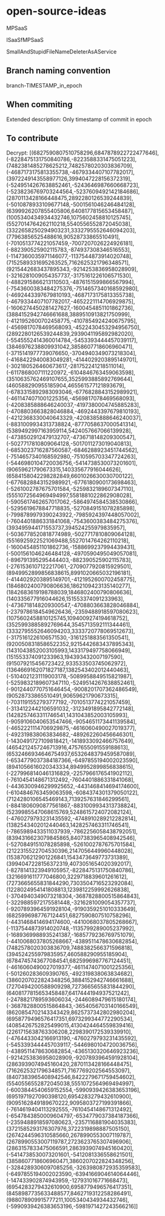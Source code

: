 # open-source-ideas

MPSaaS

ISaaSfMPSaaS

SmallAndStupidFileNameDeleterAsAService

## Branch naming convention

branch-TIMESTAMP_in_epoch

## When commiting

Extended description: Only timestamp of commit in epoch

## To contribute

Decrypt: 
[(6827590807510758296,6847878922722477646], (-8228475131750840786,-8223588331475051223], (7482381485278625212,7482578020303836709], (-4687173175813355738,-4679334407107782017], (3972249143558977126,3994047228156372319], (-5249514267638852461,-5243646987660668723], (-5238236769703244564,-5237609492142184686], (2870113428166448475,2892280126539244839], (-5010878933109677148,-5001561046246484128], (6399926207855405806,6408177815653458487], (1005340434934432746,1075602458810125745], (5527014764262110218,5540556552872045038], (3322658250294903231,3332795552646094203], (77963856525488616,90528733865510491], (-7010513774221057459,-7007207026224926181], (-882390525902115783,-874937308346516553], (-1147360035971146077,-1137544873914020748], (7152589331695263525,7162625321796348571], (9215442683437895343,-9214253836958028909], (-3216281009054357737,-3175161226106571530], (-4882915866213110503,-4876151599866567994], (-7543600383484275376,-7514657340168592980], (-4692443397679810193,-4687173175813355738], (-4679334407107782017,-4652221114706929875], (-1606274450281427627,-1600454851101862736], (3884152942746661688,3889510913821750999], (-4121952600702458775,-4107854924240675795], (-4569817078469568093,-4522430453294956750], (2892280126539244839,2939041195892982020], (-5545552414360014784,-5453393444457039117], (3846976238809931042,3858607718606960471], (-3715141977739076650,-3704940349073218304], (-4168422940083049281,-4144029203895149701], (-302180526460673617,-281752241218511014], (-6117868007111220972,-6104846763459063598], (3510635762469107655,3525993885892769644], (460588290955185904,465561577121893679], (-6783315892983093046,-6776828843152989921], (-4611474071001225356,-4569817078469568093], (-4208385888646240037,-4197380004745885283], (-4708803663828046884,-4692443397679810193], (-4212368330040643329,-4208385888646240037], (-8831009934313738824,-8777058637000541314], (5389492997163959114,5424057667066139928], (-4738502912479132707,-4736718148209300547], (-5027717810809064128,-5017011273019040813], (-6853023716287560587,-6846288923451744562], (-7514657340168592980,-7510595703347724263], (-5446980104720036756,-5414738530073201601], (90659621790673315,140335677916044626], (6584158042298282849,6601026630030700122], (-6776828843152989921,-6776180900173698463], (-5261002787675701584,-5259832189607347110], (5551072564969494997,5581881022862908028], (-5905617462657017062,-5864974584538530866], (-5295619678847718835,-5270849151078285898], (-7998789979390243922,-7985924397448057002], (-7604401886331841068,-7543600383484275376], (393495944171553737,394524255979835957], (-5036778520818774989,-5027717810809064128], (5516925922521069488,5527014764262110218], (-1600454851101862736,-1588699237994439431], (-5001561046246484128,-4970590495049057081], (-896791395295444403,-882390525902115783], (-2761536107122217061,-2709077920815929501], (8949952899856838615,8991020665032196181], (-4144029203895149701,-4121952600702458775], (1846802400790806636,1862109423135140277], (1842683619198788039,1846802400790806636], (140335677916044626,151553374091233963], (-4736718148209300547,-4708803663828046884], (-2379786184549626436,-2359488918597080623], (1075602458810125745,1094009274194618752], (3525993885892769644,3545713592111344461], (3332795552646094203,3333720778069512673], (-3175161226106571530,-3161251883561350541], (9200508318586522352,9215442683437895343], (1431043852003105993,1433179497758066949], (151553374091233963,194393432007197590], (915079215456723422,933533503745062972], (1364669162071827187,1382543402012440463], (-5104021231119003178,-5089958849515821987], (-5259832189607347110,-5249514267638852461], (-9012440770751646454,-9008201707362486549], (90528733865510491,90659621790673315], (-7031191552793777192,-7010513774221057459], (-3134122442106591032,-3123491895842772148], (1428257463311746541,1431043852003105993], (-9059106040653547466,-9054651173441139584], (-4652221114706929875,-4616060490027019377], (-492319838063834682,-489262260456646301], (-1430491727109818421,-1418933092466757649], (4654212457246713916,4757655091559188613], (6532466934646754937,6532648379459587089], (-6534779037384187366,-6497855194002023590], (8941056616020343334,8949952899856838615], (-2279968140461316829,-2257966176541902112], (-7610454148671312492,-7604401886331841068], (-4436300946299925652,-4431468414694174600], (-6104846763459063598,-6084374301379050122], (7124280106545469143,7139257631846299561], (-8841806090877561867,-8831009934313738824], (5239985547068615769,5248615724072082124], (-4760279793231435592,-4748910289212282814], (1382543402012440463,1428257463311746541], (-7865989433511037939,-7862256058438792051], (8394316623079845865,8407383965408942546], (-5270849151078285898,-5261002787675701584], (2122315522704530396,2147056449960448028], (1538706212901226841,1543473649773731389], (3994047228156372319,4073051654020392017], (-8278141323949105957,-8228475131750840786], (3216691611777046800,3229718839601261612], (7273665655831844290,7303504716523292084], (1228024954141808813,1239812259992626838], (-3704940349073218304,-3687828800515864843], (-3229885972175581448,-3216281009054357737], (-9207893964591928104,-9190359251010333649], (6825996987767124451,6827590807510758296], (-4431468414694174600,-4410068037805268667], (-1137544873914020748,-1135799289005237992], (-1689369988935241387,-1685779236769751079], (-4410068037805268667,-4389511478630682854], (7482578020303836709,7488382566371596818], (394524255979835957,460588290955185904], (6784745743677084541,6825996987767124451], (-4616060490027019377,-4611474071001225356], (-501260283609390765,-492319838063834682], (3860207022824348256,3884152942746661688], (7270494200588909298,7273665655831844290], (6408177815653458487,6417444194937521242], (-2478821789593606034,-2446089479615180174], (-3687828800515864843,-3654056703140166549], (8620854702143343429,8625737342802980204], (6958779496576417351,6973299344772290534], (4085426752825499015,4130424464559839416], (2261715638763306208,2298390172539339910], (-4764433042166913190,-4760279793231435592], (-5453393444457039117,-5446980104720036756], (-4389511478630682854,-4365130320646923236], (-9214253836958028909,-9207893964591928104], (2863939074945160420,2870113428166448475], (7162625321796348571,7167769202564553097], (8407383965408942546,8422279671759454602], (5540556552872045038,5551072564969494997], (-6003844540659152554,-5990939426383653196], (6951971927090398120,6954283279432610900], (9095162849189670222,9095803727199391866], (-7614619404113292555,-7610454148671312492], (-6547843850009604797,-6534779037384187366], (-2359488918597080623,-2357116881904035383], (3721585293176307976,3722319898887505150], (2674244596310585660,2678990553007119787], (2678990553007119787,2723623765307496906], (2863157833475066591,2863939074945160420], (-5414738530073201601,-5412081336558621501], (3858607718606960471,3860207022824348256], (-3284289306097085256,-3263980872935359583], (-6497855194002023590,-6394166904614064446], (-147433902874943959,-127931016771668473], (6954283279432610900,6958779496576417351], (8458987735633488577,8462719312258286491], (988078909915777211,1005340434934432746], (-5990939426383653196,-5981971427243566216]] 
